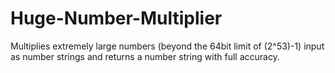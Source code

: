 # Huge-Number-Multiplier
Multiplies extremely large numbers (beyond the 64bit limit of (2^53)-1) input as number strings and returns a number string with full accuracy.
